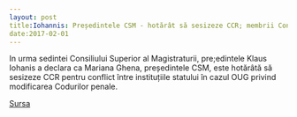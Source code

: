 ```yaml
---
layout: post
title:Iohannis: Președintele CSM - hotărât să sesizeze CCR; membrii Consiliului sunt solidari în acest demers
date:2017-02-01
---
```


In urma sedintei Consiliului Superior al Magistraturii, pre;edintele Klaus Iohanis a declara ca Mariana Ghena, președintele CSM, este hotărâtă să sesizeze CCR pentru conflict între instituțiile statului în cazul OUG privind modificarea Codurilor penale.


[Sursa](http://www.agerpres.ro/justitie/2017/02/01/alerta-presedintele-iohannis-participa-la-sedinta-csm-08-49-34)
